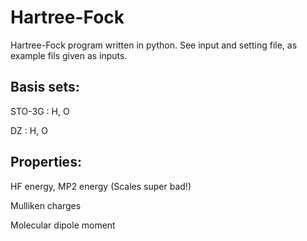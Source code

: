 # Hartree-Fock

Hartree-Fock program written in python. See input and setting file, as example fils given as inputs.

## Basis sets:

STO-3G  : H, O

DZ      : H, O

## Properties:

HF energy, MP2 energy (Scales super bad!)

Mulliken charges

Molecular dipole moment
